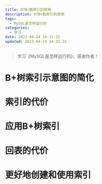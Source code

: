 ```yaml
---
title: 07B+数索引的使用
description: 07B+数索引的使用
tags:
  - MySQL是怎样运行的
categories:
  - 学习
date: 2023-04-24 14:32:22
updated: 2023-04-24 14:32:22
---
```


> 学习《MySQL是怎样运行的》，感谢作者！

# B+树索引示意图的简化

# 索引的代价

# 应用B+树索引

# 回表的代价

# 更好地创建和使用索引

